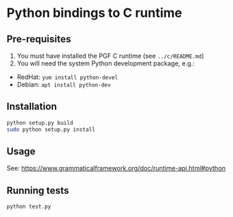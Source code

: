 # Python bindings to C runtime

## Pre-requisites

1. You must have installed the PGF C runtime (see `../c/README.md`)
2. You will need the system Python development package, e.g.:
  - RedHat: `yum install python-devel`
  - Debian: `apt install python-dev`

## Installation

```sh
python setup.py build
sudo python setup.py install
```

## Usage

See: https://www.grammaticalframework.org/doc/runtime-api.html#python

## Running tests

```sh
python test.py
```
